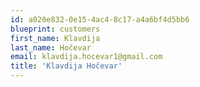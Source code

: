 ```yaml
---
id: a020e832-0e15-4ac4-8c17-a4a6bf4d5bb6
blueprint: customers
first_name: Klavdija
last_name: Hočevar
email: klavdija.hocevar1@gmail.com
title: 'Klavdija Hočevar'
---
```

